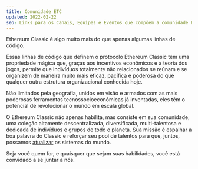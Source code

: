 ```yaml
---
title: Comunidade ETC
updated: 2022-02-22
seo: Links para os Canais, Equipes e Eventos que compõem a comunidade Ethereum Classic. Envolver-se!
---
```


Ethereum Classic é algo muito mais do que apenas algumas linhas de código.

Essas linhas de código que definem o protocolo Ethereum Classic têm uma propriedade mágica que, graças aos incentivos econômicos e à teoria dos jogos, permite que indivíduos totalmente não relacionados se reúnam e se organizem de maneira muito mais eficaz, pacífica e poderosa do que qualquer outra estrutura organizacional conhecida hoje.

Não limitados pela geografia, unidos em visão e armados com as mais poderosas ferramentas tecnossocioeconômicas já inventadas, eles têm o potencial de revolucionar o mundo em escala global.

O Ethereum Classic não apenas habilita, mas consiste em sua comunidade; uma coleção altamente descentralizada, diversificada, multi-talentosa e dedicada de indivíduos e grupos de todo o planeta. Sua missão é espalhar a boa palavra do Classic e reforçar seu pool de talentos para que, juntos, possamos [atualizar](/why-classic/code-is-law) os sistemas do mundo.

Seja você quem for, e quaisquer que sejam suas habilidades, você está convidado a se juntar a nós.
